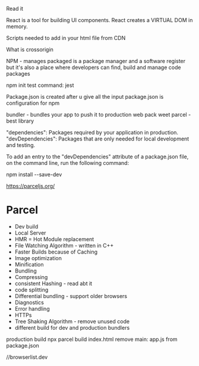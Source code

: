 Read it

React is a tool for building UI components.
React creates a VIRTUAL DOM in memory.


Scripts needed to add in your html file from CDN
<script 
    crossorigin 
    src="https://unpkg.com/react@18/umd/react.development.js">
</script>
<script 
    crossorigin 
    src="https://unpkg.com/react-dom@18/umd/react-dom.development.js">
</script>

What is crossorigin

NPM - manages packaged
is a package manager and a software register but it's also a place where developers can find, build and manage code packages

npm init
test command: jest

Package.json is created after u give all the input 
package.json is configuration for npm

bundler - bundles your app to push it to production
web pack 
weet
parcel - best library  

"dependencies": Packages required by your application in production.
"devDependencies": Packages that are only needed for local development and testing.

To add an entry to the "devDependencies" attribute of a package.json file, on the command line, run the following command:

npm install <package-name> --save-dev


https://parceljs.org/
# Parcel
- Dev build
- Local Server
- HMR = Hot Module replacement
- File Watching Algorithm - written in C++
- Faster Builds because of Caching
- Image optimization
- Minification
- Bundling
- Compressing
- consistent Hashing - read abt it
- code splitting
- Differential bundling - support older browsers
- Diagnostics
- Error handling
- HTTPs
- Tree Shaking Algorithm - remove unused code
- different build  for dev and production bundlers

production build
npx parcel build index.html
remove main: app.js from package.json 

//browserlist.dev